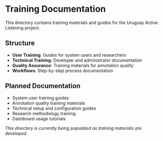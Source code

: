 # Training Documentation

This directory contains training materials and guides for the Uruguay Active Listening project.

## Structure

- **User Training**: Guides for system users and researchers
- **Technical Training**: Developer and administrator documentation
- **Quality Assurance**: Training materials for annotation quality
- **Workflows**: Step-by-step process documentation

## Planned Documentation

- System user training guides
- Annotation quality training materials
- Technical setup and configuration guides
- Research methodology training
- Dashboard usage tutorials

*This directory is currently being populated as training materials are developed.*